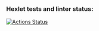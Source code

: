 ### Hexlet tests and linter status:
[![Actions Status](https://github.com/EkaterinaMavliutova/qa-auto-engineer-javascript-project-67/actions/workflows/hexlet-check.yml/badge.svg)](https://github.com/EkaterinaMavliutova/qa-auto-engineer-javascript-project-67/actions)